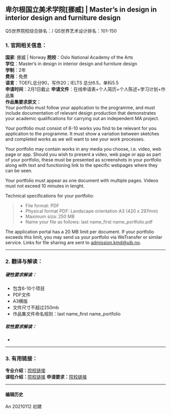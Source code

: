 ## 卑尔根国立美术学院[挪威] | Master’s in design in interior design and furniture design

QS世界院校综合排名：/
QS世界艺术设计排名：101-150

### 1. 官网相关信息：

**国家**: 挪威 | Norway
**院校**：Oslo National Academy of the Arts  
**学位**：Master’s in design in interior design and furniture design  
**学制**：2年  
**费用**：免费  
**语言**：TOEFL总分90，写作20；IELTS 总分6.5，单科5.5  
**申请时间**：2月1日截止
**申请文件**：在线申请表+个人简历+个人陈述+学习计划+作品集  
**作品集要求原文：**   
Your portfolio must follow your application to the programme, and must include documentation of relevant design production that demonstrates your academic qualifications for carrying out an independent MA project.

Your portfolio must consist of 6-10 works you find to be relevant for you application to the programme. It must show a variation between sketches and completed works as we will want to see your work processes.

Your portfolio may contain works in any media you choose, i.e. video, web page or app. Should you wish to present a video, web page or app as part of your portfolio, these must be presented as screenshots in your portfolio along with text and functioning link to the specific webpages where they can be seen.

Your portfolio must appear as one document with multiple pages.
Videos must not exceed 10 minutes in lenght.

Technical specifications for your portfolio:

> - File format: PDF
> - Physical format PDF: Landscape orientation A3 (420 x 297mm)
> - Maximum siza: 250 MB
> - Name your file as follows: last name_first name_portfolio.pdf

The application portal has a 20 MB limit per document.
If your portfolio exceeds this limit, you may send us your portfolio via WeTransfer or similar service.
Links for file sharing are sent to admission.kmd@uib.no.


---


### 2. 翻译与解读：

##### 硬性要求解读：
- 包含6-10个项目
- PDF文件
- A3横版
- 文件尺寸不超过250mb
- 作品集文件命名规则：last name_first name_portfolio


##### 软性要求解读：
-


---


### 3. 有用链接：

**专业介绍：**[院校链接](https://kmd.uib.no/en/studies/design#anchor-3)  
**课程介绍：**[院校链接](https://kmd.uib.no/en/studies/design#anchor-1)
**申请要求：**[院校链接](https://www.uib.no/en/kmd/111989/masters-programme-design#application-requirements)  


---


#### 编辑历史

An 20210112 初建  
